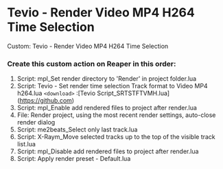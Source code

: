 
# Tevio - Render Video MP4 H264 Time Selection
Custom: Tevio - Render Video MP4 H264 Time Selection

### Create this custom action on Reaper in this order:

1. Script: mpl_Set render directory to 'Render' in project folder.lua
2. Script: Tevio - Set render time selection Track format to Video MP4 h264.lua `<download>` :[Tevio Script_SRTSTFTVMH.lua] (https://github.com)
3. Script: mpl_Enable add rendered files to project after render.lua
4. File: Render project, using the most recent render settings, auto-close render dialog
5. Script: me2beats_Select only last track.lua
6. Script: X-Raym_Move selected tracks up to the top of the visible track list.lua
7. Script: mpl_Disable add rendered files to project after render.lua
8. Script: Apply render preset - Default.lua
